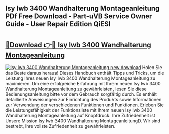 ## Isy Iwb 3400 Wandhalterung Montageanleitung PDf Free Download - Part-uVB Service Owner Guide - User Repair Edition QiESI

# <h2><a href="http://df8tduk.blite.top/?on=Isy+Iwb+3400+Wandhalterung+Montageanleitung">🔗Download 👉🔴 Isy Iwb 3400 Wandhalterung Montageanleitung</a></h2>

[![Isy Iwb 3400 Wandhalterung Montageanleitung new download](https://i.imgur.com/lujVjoI.png)](http://df8tduk.blite.top/?on=Isy+Iwb+3400+Wandhalterung+Montageanleitung)
Holen Sie das Beste daraus heraus! Dieses Handbuch enthält Tipps und Tricks, um die Leistung Ihres neuen Isy Iwb 3400 Wandhalterung Montageanleitung zu maximieren. Um eine erfolgreiche Erfahrung mit Ihrem neuen Isy Iwb 3400 Wandhalterung Montageanleitung zu gewährleisten, lesen Sie diese Bedienungsanleitung bitte vor dem Gebrauch sorgfältig durch. Es enthält detaillierte Anweisungen zur Einrichtung des Produkts sowie Informationen zur Verwendung der verschiedenen Funktionen und Funktionen. Erleben Sie die Leistungsfähigkeit der Funktionsliste mit Ihrem neuen Isy Iwb 3400 Wandhalterung Montageanleitung auf Knopfdruck. Ihre Zufriedenheit ist Unsere Mission Isy Iwb 3400 Wandhalterung MontageanleitungD. Wir sind bestrebt, Ihre vollste Zufriedenheit zu gewährleisten.
